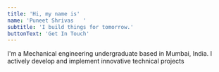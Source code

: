 ```yaml
---
title: 'Hi, my name is'
name: 'Puneet Shrivas	'
subtitle: 'I build things for tomorrow.'
buttonText: 'Get In Touch'
---
```


I'm a Mechanical engineering undergraduate based in Mumbai, India. I actively develop and implement innovative technical projects 
